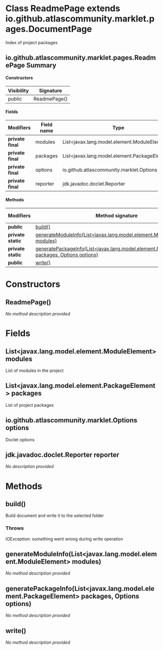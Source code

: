 Class ReadmePage extends io.github.atlascommunity.marklet.pages.DocumentPage
============================================================================
Index of project packages

io.github.atlascommunity.marklet.pages.ReadmePage Summary
-------
#### Constructors
| Visibility | Signature    |
| ---------- | ------------ |
| public     | ReadmePage() |
#### Fields
| Modifiers         | Field name | Type                                          |
| ----------------- | ---------- | --------------------------------------------- |
| **private final** | modules    | List<javax.lang.model.element.ModuleElement>  |
| **private final** | packages   | List<javax.lang.model.element.PackageElement> |
| **private final** | options    | io.github.atlascommunity.marklet.Options      |
| **private final** | reporter   | jdk.javadoc.doclet.Reporter                   |
#### Methods
| Modifiers          | Method signature                                                                                                                                                                            | Return type |
| ------------------ | ------------------------------------------------------------------------------------------------------------------------------------------------------------------------------------------- | ----------- |
| **public**         | [build()](#build)                                                                                                                                                                           | String      |
| **private static** | [generateModuleInfo(List<javax.lang.model.element.ModuleElement> modules)](#generatemoduleinfolist-javax.lang.model.element.moduleelement--modules)                                         | String      |
| **private static** | [generatePackageInfo(List<javax.lang.model.element.PackageElement> packages, Options options)](#generatepackageinfolist-javax.lang.model.element.packageelement--packages--options-options) | String      |
| **public**         | [write()](#write)                                                                                                                                                                           | void        |

Constructors
============
ReadmePage()
------------
*No method description provided*


Fields
======
List<javax.lang.model.element.ModuleElement> modules
--------------------------------------------------------------
List of modules in the project


List<javax.lang.model.element.PackageElement> packages
----------------------------------------------------------------
List of project packages


io.github.atlascommunity.marklet.Options options
------------------------------------------------
Doclet options


jdk.javadoc.doclet.Reporter reporter
------------------------------------
*No description provided*


Methods
=======
build()
-------
Build document and write it to the selected folder

### Throws

IOException: something went wrong during write operation


generateModuleInfo(List<javax.lang.model.element.ModuleElement> modules)
------------------------------------------------------------------------
*No method description provided*


generatePackageInfo(List<javax.lang.model.element.PackageElement> packages, Options options)
--------------------------------------------------------------------------------------------
*No method description provided*


write()
-------
*No method description provided*


